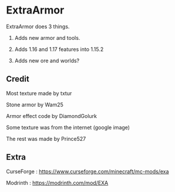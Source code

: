 # ExtraArmor

ExtraArmor does 3 things.

1. Adds new armor and tools.

2. Adds 1.16 and 1.17 features into 1.15.2

3. Adds new ore and worlds?

## Credit
Most texture made by txtur

Stone armor by Wam25

Armor effect code by DiamondGolurk

Some texture was from the internet (google image)

The rest was made by Prince527

## Extra
CurseForge : https://www.curseforge.com/minecraft/mc-mods/exa

Modrinth : https://modrinth.com/mod/EXA
